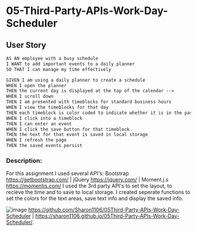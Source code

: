 # 05-Third-Party-APIs-Work-Day-Scheduler
## User Story
```md
AS AN employee with a busy schedule
I WANT to add important events to a daily planner
SO THAT I can manage my time effectively
```
```md
GIVEN I am using a daily planner to create a schedule
WHEN I open the planner
THEN the current day is displayed at the top of the calendar -->
WHEN I scroll down
THEN I am presented with timeblocks for standard business hours
WHEN I view the timeblocks for that day
THEN each timeblock is color coded to indicate whether it is in the past, present, or future
WHEN I click into a timeblock
THEN I can enter an event
WHEN I click the save button for that timeblock
THEN the text for that event is saved in local storage
WHEN I refresh the page
THEN the saved events persist
```
### Description:
For this assignment I used several API's: Bootstrap  https://getbootstrap.com/ | jQuery https://jquery.com/ | Moment.j.s https://momentjs.com/
I used the 3rd party API's to set the layout, to recieve the time and to save to local storage.
I created seperate functions to set the colors for the text areas, save text info and display the saved info. 

![image](https://user-images.githubusercontent.com/30086519/108946388-3294c980-7613-11eb-8a5e-32f0e24a8b85.png)
https://github.com/Sharon1106/05Third-Party-APIs-Work-Day-Scheduler | https://sharon1106.github.io/05Third-Party-APIs-Work-Day-Scheduler/.

